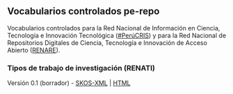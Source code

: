 ## Vocabularios controlados pe-repo

Vocabularios controlados para la Red Nacional de Información en Ciencia, Tecnología e Innovación Tecnológica ([\#PerúCRIS](http://perucris.concytec.gob.pe)) y para la Red Nacional de Repositorios Digitales de Ciencia, Tecnología e Innovación de Acceso Abierto ([RENARE](http://portal.concytec.gob.pe/index.php/informacion-cti/alicia/red-nacional-de-repositorios-digitales-de-ciencia-tecnologia-e-innovacion-de-acceso-abierto-renare)). 

### Tipos de trabajo de investigación (RENATI)

Versión 0.1 (borrador) - [SKOS-XML](renati_tipo_tesis.xml) \| [HTML](https://concytec-pe.github.io/vocabularios/renati_tipo_tesis.html)

